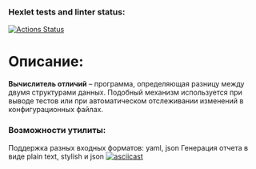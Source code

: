 ### Hexlet tests and linter status:
[![Actions Status](https://github.com/Bnkyzhki/frontend-project-46/actions/workflows/hexlet-check.yml/badge.svg)](https://github.com/Bnkyzhki/frontend-project-46/actions)
# Описание:
**Вычислитель отличий** – программа, определяющая разницу между двумя структурами данных. Подобный механизм используется при выводе тестов или при автоматическом отслеживании изменений в конфигурационных файлах.

### Возможности утилиты:

Поддержка разных входных форматов: yaml, json
Генерация отчета в виде plain text, stylish и json
[![asciicast](https://asciinema.org/a/KfRuhfVcGTor9EpDMWJ2TziTU.svg)](https://asciinema.org/a/KfRuhfVcGTor9EpDMWJ2TziTU)
